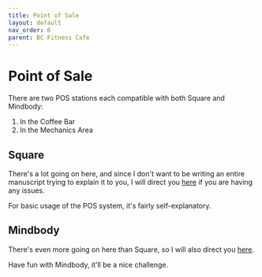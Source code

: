 ```yaml
---
title: Point of Sale
layout: default
nav_order: 6
parent: BC Fitness Cafe
---
```

# Point of Sale
There are two POS stations each compatible with both Square and Mindbody:
1. In the Coffee Bar
2. In the Mechanics Area

## Square
There's a lot going on here, and since I don't want to be writing an entire manuscript trying to explain it to you, I will direct you [here](https://squareup.com/help/us/en) if you are having any issues.

For basic usage of the POS system, it's fairly self-explanatory.
## Mindbody
There's even more going on here than Square, so I will also direct you [here](https://support.mindbodyonline.com/s/?language=en_US).

Have fun with Mindbody, it'll be a nice challenge.